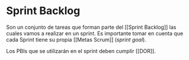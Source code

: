 # Sprint Backlog

Son un conjunto de tareas que forman parte del [[Sprint Backlog]] las cuales vamos a realizar en un sprint. Es importante tomar en cuenta que cada Sprint tiene su propia [[Metas Scrum]] (*sprint goal*). 

Los PBIs que se utilizarán en el sprint deben cumplir [[DOR]].





